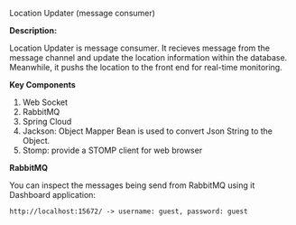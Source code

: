 Location Updater (message consumer)

**Description:**

Location Updater is message consumer. It recieves message from the message channel and 
update the location information within the database. Meanwhile, it pushs the location 
to the front end for real-time monitoring.

**Key Components**
1.  Web Socket
2.  RabbitMQ
3.  Spring Cloud
4.  Jackson: Object Mapper Bean is used to convert Json String to the Object.
5.  Stomp: provide a STOMP client for web browser

**RabbitMQ**

You can inspect the messages being send from RabbitMQ using it Dashboard application:

	http://localhost:15672/ -> username: guest, password: guest

